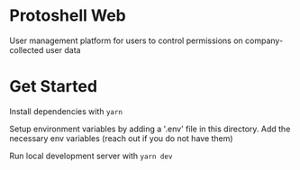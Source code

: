 # Protoshell Web
User management platform for users to control permissions on company-collected user data

# Get Started

Install dependencies with
`yarn`

Setup environment variables by adding a '.env' file in this directory. Add the necessary env variables (reach out if you do not have them)

Run local development server with
`yarn dev`
